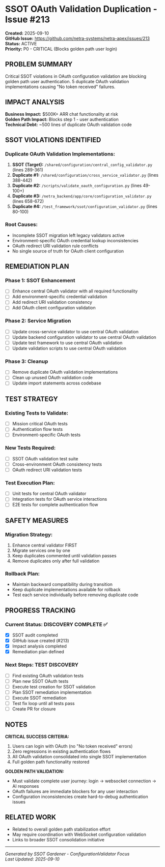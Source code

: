# SSOT OAuth Validation Duplication - Issue #213

**Created:** 2025-09-10  
**GitHub Issue:** https://github.com/netra-systems/netra-apex/issues/213  
**Status:** ACTIVE  
**Priority:** P0 - CRITICAL (Blocks golden path user login)

## PROBLEM SUMMARY

Critical SSOT violations in OAuth configuration validation are blocking golden path user authentication. 5 duplicate OAuth validation implementations causing "No token received" failures.

## IMPACT ANALYSIS

**Business Impact:** $500K+ ARR chat functionality at risk  
**Golden Path Impact:** Blocks step 1 - user authentication  
**Technical Debt:** ~500 lines of duplicate OAuth validation code

## SSOT VIOLATIONS IDENTIFIED

### Duplicate OAuth Validation Implementations:
1. **SSOT (Target):** `/shared/configuration/central_config_validator.py` (lines 289-361)
2. **Duplicate #1:** `/shared/configuration/cross_service_validator.py` (lines 388-442) 
3. **Duplicate #2:** `/scripts/validate_oauth_configuration.py` (lines 49-100+)
4. **Duplicate #3:** `/netra_backend/app/core/configuration_validator.py` (lines 658-672)
5. **Duplicate #4:** `/test_framework/ssot/configuration_validator.py` (lines 80-100)

### Root Causes:
- Incomplete SSOT migration left legacy validators active
- Environment-specific OAuth credential lookup inconsistencies
- OAuth redirect URI validation rule conflicts
- No single source of truth for OAuth client configuration

## REMEDIATION PLAN

### Phase 1: SSOT Enhancement
- [ ] Enhance central OAuth validator with all required functionality
- [ ] Add environment-specific credential validation
- [ ] Add redirect URI validation consistency
- [ ] Add OAuth client configuration validation

### Phase 2: Service Migration  
- [ ] Update cross-service validator to use central OAuth validation
- [ ] Update backend configuration validator to use central OAuth validation
- [ ] Update test framework to use central OAuth validation
- [ ] Update validation scripts to use central OAuth validation

### Phase 3: Cleanup
- [ ] Remove duplicate OAuth validation implementations
- [ ] Clean up unused OAuth validation code
- [ ] Update import statements across codebase

## TEST STRATEGY

### Existing Tests to Validate:
- [ ] Mission critical OAuth tests
- [ ] Authentication flow tests
- [ ] Environment-specific OAuth tests

### New Tests Required:
- [ ] SSOT OAuth validation test suite
- [ ] Cross-environment OAuth consistency tests  
- [ ] OAuth redirect URI validation tests

### Test Execution Plan:
- [ ] Unit tests for central OAuth validator
- [ ] Integration tests for OAuth service interactions
- [ ] E2E tests for complete authentication flow

## SAFETY MEASURES

### Migration Strategy:
1. Enhance central validator FIRST
2. Migrate services one by one
3. Keep duplicates commented until validation passes
4. Remove duplicates only after full validation

### Rollback Plan:
- Maintain backward compatibility during transition
- Keep duplicate implementations available for rollback
- Test each service individually before removing duplicate code

## PROGRESS TRACKING

### Current Status: DISCOVERY COMPLETE ✅
- [x] SSOT audit completed
- [x] GitHub issue created (#213)
- [x] Impact analysis completed
- [x] Remediation plan defined

### Next Steps: TEST DISCOVERY
- [ ] Find existing OAuth validation tests
- [ ] Plan new SSOT OAuth tests
- [ ] Execute test creation for SSOT validation
- [ ] Plan SSOT remediation implementation
- [ ] Execute SSOT remediation
- [ ] Test fix loop until all tests pass
- [ ] Create PR for closure

## NOTES

**CRITICAL SUCCESS CRITERIA:**
1. Users can login with OAuth (no "No token received" errors)
2. Zero regressions in existing authentication flows
3. All OAuth validation consolidated into single SSOT implementation
4. Full golden path functionality restored

**GOLDEN PATH VALIDATION:**
- Must validate complete user journey: login → websocket connection → AI responses
- OAuth failures are immediate blockers for any user interaction
- Configuration inconsistencies create hard-to-debug authentication issues

## RELATED WORK

- Related to overall golden path stabilization effort
- May require coordination with WebSocket configuration validation
- Links to broader SSOT consolidation initiative

---
*Generated by SSOT Gardener - ConfigurationValidator Focus*  
*Last Updated: 2025-09-10*